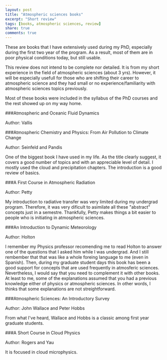 ```yaml
---
layout: post
title: "Atmospheric sciences books"
excerpt: "Short review"
tags: [books, atmospheric sciences, review]
share: true
comments: true
---
```


These are books that I have extensively used during my PhD, especially during the first two year of the program. As a result, most of them are in poor physical conditions today, but still usable.

This review does not intend to be complete nor detailed. It is from my short experience in the field of atmospheric sciences (about 3 yrs). However, it will be especially usefull for those who are shifting their career to atmospheric science and they had small or no experience/familiarity with atmospheric sciences topics previously.

Most of these books were included in the syllabus of the PhD courses and the rest showed up on my way home.



###Atmospheric and Oceanic Fluid Dynamics

Author: Vallis




###Atmospheric Chemistry and Physics: From Air Pollution to Climate Change

Author: Seinfeld and Pandis

One of the biggest book I have used in my life. As the title clearly suggest, it covers a good number of topics and with an appreciable level of detail. I mostly used the cloud and precipitation chapters. The introduction is a good review of basics.


###A First Course in Atmospheric Radiation

Author: Petty

My introduction to radiative transfer was very limited during my undergrad program. Therefore, it was very dificult to asimilate all these "abstract" concepts just in a semestre. Thankfully, Petty makes things a bit easier to people who is initiating in atmospheric sciences. 


###An Introduction to Dynamic Meteorology

Author: Holton

I remember my Physics professor recomending me to read Holton to answer one of the questions that I asked him while I was undergrad. And I still rembember that that was like a whole foreing language to me (even in Spanish). Then, during my graduate student days this book has been a good support for concepts that are used frequently in atmosferic sciences. Nevertheless, I would say that you need to complement it with other books. At least to me, some of the explanations assumed that you had a previous knowledge either of physics or atmospheric sciences. In other words, I thinks that some explanations are not streightforward. 


###Atmospheric Sciences: An Introductory Survey

Author: John Wallace and Peter Hobbs

From what I've heard, Wallace and Hobbs is a classic among first year graduate students.


###A Short Course in Cloud Physics

Author: Rogers and Yau

It is focused in cloud microphysics.







































